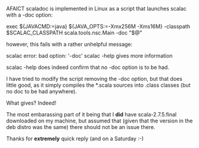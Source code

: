 AFAICT scaladoc is implemented in Linux as a script that launches scalac with a -doc option:

exec ${JAVACMD:=java} ${JAVA_OPTS:=-Xmx256M -Xms16M}  -classpath $SCALAC_CLASSPATH scala.tools.nsc.Main -doc "$@"

however, this fails with a rather unhelpful message:

scalac error: bad option: '-doc'
  scalac -help  gives more information

scalac -help does indeed confirm that no -doc option is to be had.

I have tried to modify the script removing the -doc option, but that does little good, as it simply compiles the *.scala sources into .class classes (but no doc to be had anywhere).

What gives?
Indeed!

The most embarassing part of it being that I **did** have scala-2.7.5.final downloaded on my machine, but assumed that (given that the version in the deb distro was the same) there should not be an issue there.

Thanks for **extremely** quick reply (and on a Saturday :-)
